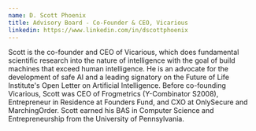 ```yaml
---
name: D. Scott Phoenix
title: Advisory Board - Co-Founder & CEO, Vicarious
linkedin: https://www.linkedin.com/in/dscottphoenix
---
```


Scott is the co-founder and CEO of Vicarious, which does fundamental scientific research into the nature of intelligence with the goal of build machines that exceed human intelligence. He is an advocate for the development of safe AI and a leading signatory on the Future of Life Institute's Open Letter on Artificial Intelligence.  Before co-founding Vicarious, Scott was CEO of Frogmetrics (Y-Combinator S2008), Entrepreneur in Residence at Founders Fund, and CXO at OnlySecure and MarchingOrder. Scott earned his BAS in Computer Science and Entrepreneurship from the University of Pennsylvania.
